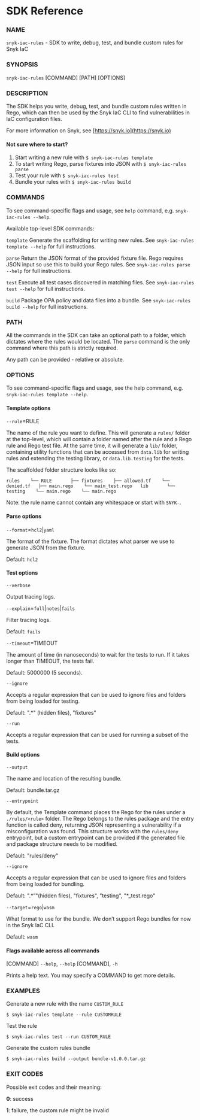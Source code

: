 # SDK Reference

### NAME

`snyk-iac-rules` - SDK to write, debug, test, and bundle custom rules for Snyk IaC

### SYNOPSIS

`snyk-iac-rules` \[COMMAND\] \[PATH\] \[OPTIONS\]

### DESCRIPTION

The SDK helps you write, debug, test, and bundle custom rules written in Rego, which can then be used by the Snyk IaC CLI to find vulnerabilities in IaC configuration files.

For more information on Snyk, see [https://snyk.io](https://snyk.io)

#### Not sure where to start?

1. Start writing a new rule with `$ snyk-iac-rules template`
2. To start writing Rego, parse fixtures into JSON with `$ snyk-iac-rules parse`
3. Test your rule with `$ snyk-iac-rules test`
4. Bundle your rules with `$ snyk-iac-rules build`

### COMMANDS

To see command-specific flags and usage, see `help` command, e.g. `snyk-iac-rules --help`.

Available top-level SDK commands:

`template` Generate the scaffolding for writing new rules. See `snyk-iac-rules template --help` for full instructions.

`parse` Return the JSON format of the provided fixture file. Rego requires JSON input so use this to build your Rego rules. See `snyk-iac-rules parse --help` for full instructions.

`test` Execute all test cases discovered in matching files. See `snyk-iac-rules test --help` for full instructions.

`build` Package OPA policy and data files into a bundle. See `snyk-iac-rules build --help` for full instructions.

### PATH

All the commands in the SDK can take an optional path to a folder, which dictates where the rules would be located. The `parse` command is the only command where this path is strictly required.

Any path can be provided - relative or absolute.

### OPTIONS

To see command-specific flags and usage, see the help command, e.g. `snyk-iac-rules template --help`.

#### Template options

`--rule`=RULE

The name of the rule you want to define. This will generate a `rules/` folder at the top-level, which will contain a folder named after the rule and a Rego rule and Rego test file. At the same time, it will generate a `lib/` folder, containing utility functions that can be accessed from `data.lib` for writing rules and extending the testing library, or `data.lib.testing` for the tests.

The scaffolded folder structure looks like so:

`rules   
└── RULE      
        ├── fixtures   
                ├── allowed.tf   
                └── denied.tf  
        ├── main.rego   
        └── main_test.rego  
lib      
└── testing   
        └── main.rego   
└── main.rego`

Note: the rule name cannot contain any whitespace or start with `SNYK-`.

#### Parse options

`--format`=`hcl2`\|`yaml`

The format of the fixture. The format dictates what parser we use to generate JSON from the fixture.

Default: `hcl2`

#### Test options

`--verbose`

Output tracing logs.  


`--explain`=`full`\|`notes`\|`fails`

Filter tracing logs.

Default: `fails`  


`--timeout`=TIMEOUT

The amount of time \(in nanoseconds\) to wait for the tests to run. If it takes longer than TIMEOUT, the tests fail.

Default: 5000000 \(5 seconds\).

`--ignore`

Accepts a regular expression that can be used to ignore files and folders from being loaded for testing. 

Default: ".\*" \(hidden files\), "fixtures"  


`--run`

Accepts a regular expression that can be used for running a subset of the tests.

#### Build options

`--output`

The name and location of the resulting bundle.

Default: bundle.tar.gz  


`--entrypoint`

By default, the Template command places the Rego for the rules under a `./rules/<rule>` folder. The Rego belongs to the rules package and the entry function is called deny, returning JSON representing a vulnerability if a misconfiguration was found. This structure works with the `rules/deny` entrypoint, but a custom entrypoint can be provided if the generated file and package structure needs to be modified.

Default: "rules/deny"  


`--ignore`

Accepts a regular expression that can be used to ignore files and folders from being loaded for bundling. 

Default: ".\*”"\(hidden files\), "fixtures", "testing", "\*\_test.rego"  


`--target`=`rego`\|`wasm`

What format to use for the bundle. We don’t support Rego bundles for now in the Snyk IaC CLI.

Default: `wasm`

#### Flags available across all commands

\[COMMAND\] `--help`, `--help` \[COMMAND\], `-h`

Prints a help text. You may specify a COMMAND to get more details.

### EXAMPLES

Generate a new rule with the name `CUSTOM_RULE`

```text
$ snyk-iac-rules template --rule CUSTOMRULE
```

Test the rule

```text
$ snyk-iac-rules test --run CUSTOM_RULE
```

Generate the custom rules bundle

```text
$ snyk-iac-rules build --output bundle-v1.0.0.tar.gz
```

### EXIT CODES

Possible exit codes and their meaning:

**0**: success

**1**: failure, the custom rule might be invalid  



